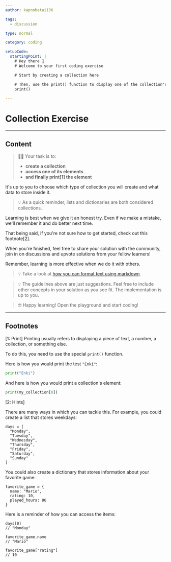 ```yaml
---
author: kapnobatai136

tags:
  - discussion

type: normal

category: coding

setupCode:
  startingPoint: |
    # Hey there 👋
    # Welcome to your first coding exercise

    # Start by creating a collection here

    # Then, use the print() function to display one of the collection's elements
    print()

---
```


# Collection Exercise

---

## Content

> 👩‍💻 Your task is to:
> - **create a collection**
> - **access one of its elements**
> - **and finally print[1] the element**

It's up to you to choose which type of collection you will create and what data to store inside it.

> 💡 As a quick reminder, lists and dictionaries are both considered collections.

Learning is best when we give it an honest try. Even if we make a mistake, we'll remember it and do better next time.

That being said, if you're not sure how to get started, check out this footnote[2].

When you're finished, feel free to share your solution with the community, join in on discussions and upvote solutions from your fellow learners!

Remember, learning is more effective when we do it with others.

> 💡 Take a look at [how you can format text using markdown](https://www.enki.com/glossary/general/markdown-formatting).

> 💡 The guidelines above are just suggestions. Feel free to include other concepts in your solution as you see fit. The implementation is up to you.

> 🤓 Happy learning! Open the playground and start coding!

---

## Footnotes

[1: Print]
Printing usually refers to displaying a piece of text, a number, a collection, or something else.

To do this, you need to use the special `print()` function.

Here is how you would print the test `"Enki"`:

```py
print("Enki")
```

And here is how you would print a collection's element:

```py
print(my_collection[0])
```

[2: Hints]

There are many ways in which you can tackle this. For example, you could create a list that stores weekdays:

```plain-text
days = [
  "Monday",
  "Tuesday",
  "Wednesday",
  "Thursday",
  "Friday",
  "Saturday",
  "Sunday"
]
```

You could also create a dictionary that stores information about your favorite game:

```plain-text
favorite_game = {
  name: "Mario",
  rating: 10,
  played_hours: 86
}
```

Here is a reminder of how you can access the items:

```plain-text
days[0]
// "Monday"

favorite_game.name
// "Mario"

favorite_game["rating"]
// 10
```
